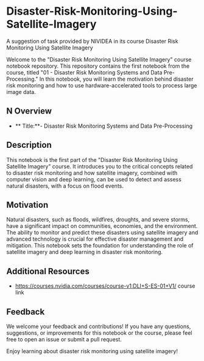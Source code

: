 # Disaster-Risk-Monitoring-Using-Satellite-Imagery
A suggestion of task provided by NIVIDEA in its course Disaster Risk Monitoring Using Satellite Imagery

Welcome to the "Disaster Risk Monitoring Using Satellite Imagery" course notebook repository. This repository contains the first notebook from the course, titled "01 - Disaster Risk Monitoring Systems and Data Pre-Processing." In this notebook, you will learn the motivation behind disaster risk monitoring and how to use hardware-accelerated tools to process large image data.

## N Overview

- ** Title:**- Disaster Risk Monitoring Systems and Data Pre-Processing


## Description

This notebook is the first part of the "Disaster Risk Monitoring Using Satellite Imagery" course. It introduces you to the critical concepts related to disaster risk monitoring and how satellite imagery, combined with computer vision and deep learning, can be used to detect and assess natural disasters, with a focus on flood events.

## Motivation

Natural disasters, such as floods, wildfires, droughts, and severe storms, have a significant impact on communities, economies, and the environment. The ability to monitor and predict these disasters using satellite imagery and advanced technology is crucial for effective disaster management and mitigation. This notebook sets the foundation for understanding the role of satellite imagery and deep learning in disaster risk monitoring.



## Additional Resources

- https://courses.nvidia.com/courses/course-v1:DLI+S-ES-01+V1/                course link 




## Feedback

We welcome your feedback and contributions! If you have any questions, suggestions, or improvements for this notebook or the course, please feel free to open an issue or submit a pull request.

Enjoy learning about disaster risk monitoring using satellite imagery!


